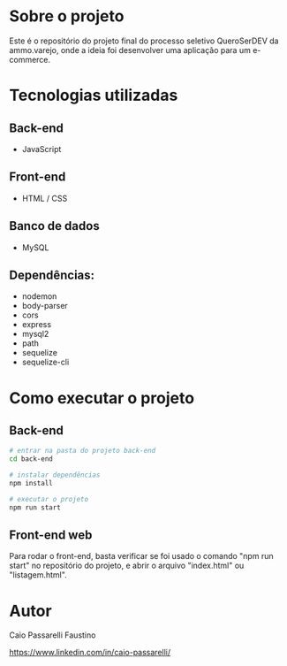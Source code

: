 # Sobre o projeto


Este é o repositório do projeto final do processo seletivo QueroSerDEV da ammo.varejo, onde a ideia foi desenvolver uma aplicação para um e-commerce.


# Tecnologias utilizadas
## Back-end
- JavaScript
## Front-end
- HTML / CSS 
## Banco de dados
- MySQL
## Dependências:
- nodemon
- body-parser
- cors
- express
- mysql2
- path
- sequelize
- sequelize-cli

# Como executar o projeto

## Back-end

```bash
# entrar na pasta do projeto back-end
cd back-end

# instalar dependências
npm install 

# executar o projeto
npm run start
```

## Front-end web

Para rodar o front-end, basta verificar se foi usado o comando "npm run start" no repositório do projeto, e abrir o arquivo "index.html" ou "listagem.html".

# Autor

Caio Passarelli Faustino

https://www.linkedin.com/in/caio-passarelli/
